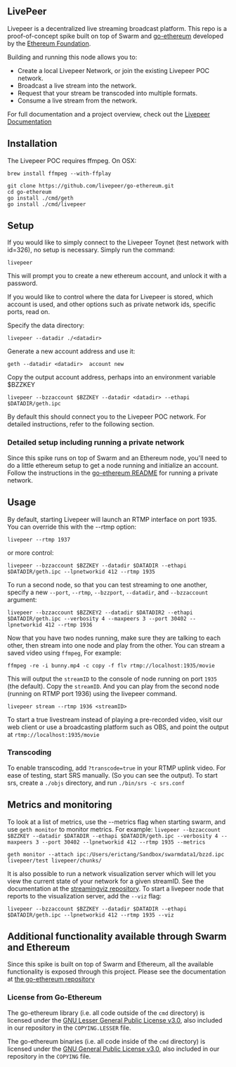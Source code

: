 ## LivePeer

Livepeer is a decentralized live streaming broadcast platform. This
repo is a proof-of-concept spike built on top of Swarm and 
[go-ethereum](https://github.com/ethereum/go-ethereum) developed by
the [Ethereum Foundation](http://ethereum.org).

Building and running this node allows you to:

* Create a local Livepeer Network, or join the existing Livepeer POC
network.
* Broadcast a live stream into the network.
* Request that your stream be transcoded into multiple formats.
* Consume a live stream from the network.

For full documentation and a project overview, check out the
[Livepeer Documentation](https://github.com/livepeer/wiki/wiki)

## Installation

The Livepeer POC requires ffmpeg. On OSX:

`brew install ffmpeg --with-ffplay`

`git clone https://github.com/livepeer/go-ethereum.git`  
`cd go-ethereum`  
`go install ./cmd/geth`  
`go install ./cmd/livepeer`

## Setup

If you would like to simply connect to the Livepeer Toynet (test
network with id=326), no setup is necessary. Simply run the command:

`livepeer`

This will prompt you to create a new ethereum account, and unlock it
with a password.

If you would like to control where the data for Livepeer is stored,
which account is used, and other options such as private network ids,
specific ports, read on.

Specify the data directory:

`livepeer --datadir ./<datadir>`

Generate a new account address and use it:

`geth --datadir <datadir>  account new`

Copy the output account address, perhaps into an environment variable $BZZKEY

`livepeer --bzzaccount $BZZKEY --datadir <datadir> --ethapi $DATADIR/geth.ipc`

By default this should connect you to the Livepeer POC network. For
detailed instructions, refer to the following section.

### Detailed setup including running a private network

Since this spike runs on top of Swarm and an Ethereum node, you'll
need to do a little ethereum setup to get a node running and
initialize an account. Follow the instructions in the
[go-ethereum README](http://github.com/ethereum/go-ethereum) for
running a private network.

## Usage

By default, starting Livepeer will launch an RTMP interface on
port 1935. You can override this with the --rtmp option:

`livepeer --rtmp 1937`

or more control:

`livepeer --bzzaccount $BZZKEY --datadir $DATADIR --ethapi $DATADIR/geth.ipc --lpnetworkid 412 --rtmp 1935`

To run a second node, so that you can test streaming to one another,
specify a new `--port`, `--rtmp`, `--bzzport`, `--datadir`, and `--bzzaccount` argument:

`livepeer --bzzaccount $BZZKEY2 --datadir $DATADIR2 --ethapi $DATADIR/geth.ipc --verbosity 4 --maxpeers 3 --port 30402 --lpnetworkid 412 --rtmp 1936`

Now that you have two nodes running, make sure they are talking to
each other, then stream into one node and play from the other.  You
can stream a saved video using `ffmpeg`, For example:

`ffmpeg -re -i bunny.mp4 -c copy -f flv rtmp://localhost:1935/movie`

This will output the `streamID` to the console of node running on port
`1935` (the default). Copy the `streamID`. And you can play from the
second node (running on RTMP port 1936) using the livepeer command.

`livepeer stream --rtmp 1936 <streamID>`

To start a true livestream instead of playing a pre-recorded video, visit our web client or use a broadcasting
platform such as OBS, and point the output at `rtmp://localhost:1935/movie`

### Transcoding

To enable transcoding, add `?transcode=true` in your RTMP uplink video.  For ease of testing, start SRS manually.  (So you can
see the output).  To start srs, create a `./objs` directory, and run `./bin/srs -c srs.conf`

## Metrics and monitoring

To look at a list of metrics, use the --metrics flag when starting swarm, and use `geth monitor` to monitor metrics.  For example:
`livepeer --bzzaccount $BZZKEY --datadir $DATADIR --ethapi $DATADIR/geth.ipc --verbosity 4 --maxpeers 3 --port 30402 --lpnetworkid 412 --rtmp 1935 --metrics`

`geth monitor --attach ipc:/Users/erictang/Sandbox/swarmdata1/bzzd.ipc
livepeer/test livepeer/chunks/`

It is also possible to run a network visualization server which will
let you view the current state of your network for a given
streamID. See the documentation at the
[streamingviz repository](https://github.com/livepeer/streamingviz). To
start a livepeer node that reports to the visualization server, add
the `--viz` flag:


`livepeer --bzzaccount $BZZKEY --datadir $DATADIR --ethapi $DATADIR/geth.ipc --lpnetworkid 412 --rtmp 1935 --viz`

## Additional functionality available through Swarm and Ethereum

Since this spike is built on top of Swarm and Ethereum, all the
available functionality is exposed through this project. Please see
the documentation at [the go-ethereum repository](http://github.com/ethereum/go-ethereum)

### License from Go-Ethereum

The go-ethereum library (i.e. all code outside of the `cmd` directory) is licensed under the
[GNU Lesser General Public License v3.0](https://www.gnu.org/licenses/lgpl-3.0.en.html), also
included in our repository in the `COPYING.LESSER` file.

The go-ethereum binaries (i.e. all code inside of the `cmd` directory) is licensed under the
[GNU General Public License v3.0](https://www.gnu.org/licenses/gpl-3.0.en.html), also included
in our repository in the `COPYING` file.
